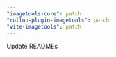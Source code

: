 ```yaml
---
"imagetools-core": patch
"rollup-plugin-imagetools": patch
"vite-imagetools": patch
---
```


Update READMEs
